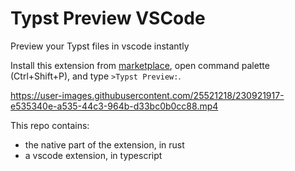 # Typst Preview VSCode

Preview your Typst files in vscode instantly

Install this extension from [marketplace](https://marketplace.visualstudio.com/items?itemName=mgt19937.typst-preview), open command palette (Ctrl+Shift+P), and type `>Typst Preview:`.

https://user-images.githubusercontent.com/25521218/230921917-e535340e-a535-44c3-964b-d33bc0b0cc88.mp4

This repo contains:
- the native part of the extension, in rust
- a vscode extension, in typescript
